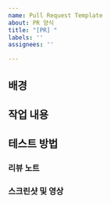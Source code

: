 ```yaml
---
name: Pull Request Template
about: PR 양식
title: "[PR] "
labels: ''
assignees: ''

---
```


## 배경

## 작업 내용

## 테스트 방법

### 리뷰 노트

### 스크린샷 및 영상
